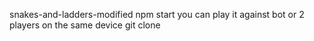 snakes-and-ladders-modified
npm start
you can play it against bot or 2 players on the same device
git clone 
